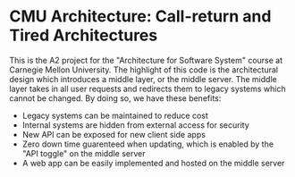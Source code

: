 # CMU Architecture: Call-return and Tired Architectures
This is the A2 project for the "Architecture for Software System" course at Carnegie Mellon University.
The highlight of this code is the architectural design which introduces a middle layer, or the middle server.
The middle layer takes in all user requests and redirects them to legacy systems which cannot be changed.
By doing so, we have these benefits:
- Legacy systems can be maintained to reduce cost
- Internal systems are hidden from external access for security
- New API can be exposed for new client side apps
- Zero down time guarenteed when updating, which is enabled by the  "API toggle" on the middle server
- A web app can be easily implemented and hosted on the middle server
